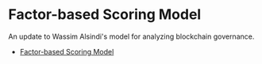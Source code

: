 # Factor-based Scoring Model

An update to Wassim Alsindi's model for analyzing blockchain governance. 

- [Factor-based Scoring Model](https://docs.google.com/document/d/1Q2iRZZI7JZ7I2aUqrGRzwX8zyrIXMIBYbCexRmUsKiM/edit#)
